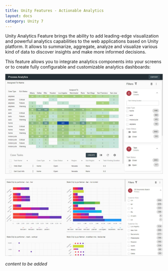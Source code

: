 ```yaml
---
title: Unity Features - Actionable Analytics
layout: docs
category: Unity 7
---
```


Unity Analytics Feature brings the ability to add leading-edge visualization and powerful analytics capabilities to the web applications based on Unity platform. It allows to summarize, aggregate, analyze and visualize various kind of data to discover insights and make more informed decisions.

This feature allows you to integrate analytics components into your screens or to create fully configurable and customizable analytics dashboards: 

![Analytics Dashboard](actionable-analytics/images/analytics-dashboard1.png)  

![Analytics Dashboard](actionable-analytics/images/analytics-dashboard2.png) 

*content to be added*
